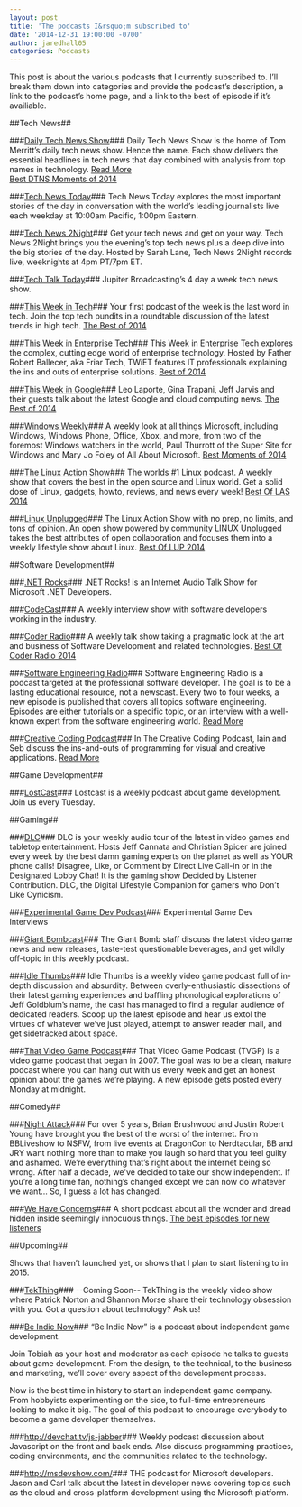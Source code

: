 ```yaml
---
layout: post
title: 'The podcasts I&rsquo;m subscribed to'
date: '2014-12-31 19:00:00 -0700'
author: jaredhall05
categories: Podcasts
---
```


This post is about the various podcasts that I currently subscribed to.
I&rsquo;ll break them down into categories and provide the podcast&rsquo;s description, a link to the podcast&rsquo;s home page, and a link to the best of episode if it&rsquo;s availiable.

##Tech News##

###<a href="http://www.dailytechnewsshow.com/" target="_blank">Daily Tech News Show</a>###
Daily Tech News Show is the home of Tom Merritt&rsquo;s daily tech news show. 
Hence the name. Each show delivers the essential headlines in tech news that day combined with analysis from top names in technology.
<a href="http://www.dailytechnewsshow.com/about/" target="_blank">Read More</a>
<br />
<a href="http://www.dailytechnewsshow.com/dtns-2395-best-dtns-moments-of-2014/" target="_blank">Best DTNS Moments of 2014</a>

###<a href="http://twit.tv/show/tech-news-today" target="_blank">Tech News Today</a>###
Tech News Today explores the most important stories of the day in conversation with the world&rsquo;s leading journalists live each weekday at 10:00am Pacific, 1:00pm Eastern.

###<a href="http://twit.tv/show/tech-news-2night" target="_blank">Tech News 2Night</a>###
Get your tech news and get on your way.
Tech News 2Night brings you the evening&rsquo;s top tech news plus a deep dive into the big stories of the day.
Hosted by Sarah Lane, Tech News 2Night records live, weeknights at 4pm PT/7pm ET.

###<a href="http://www.jupiterbroadcasting.com/show/today/" target="_blank">Tech Talk Today</a>###
Jupiter Broadcasting&rsquo;s 4 day a week tech news show.

###<a href="http://twit.tv/show/this-week-in-tech" target="_blank">This Week in Tech</a>###
Your first podcast of the week is the last word in tech.
Join the top tech pundits in a roundtable discussion of the latest trends in high tech.
<a href="http://twit.tv/show/this-week-in-tech/490" target="_blank">The Best of 2014</a>

###<a href="http://twit.tv/show/this-week-in-enterprise-tech" target="_blank">This Week in Enterprise Tech</a>###
This Week in Enterprise Tech explores the complex, cutting edge world of enterprise technology.
Hosted by Father Robert Ballecer, aka Friar Tech, TWiET features IT professionals explaining the ins and outs of enterprise solutions.
<a href="http://twit.tv/show/this-week-in-enterprise-tech/121" target="_blank">Best of 2014</a>

###<a href="http://twit.tv/show/this-week-in-google" target="_blank">This Week in Google</a>###
Leo Laporte, Gina Trapani, Jeff Jarvis and their guests talk about the latest Google and cloud computing news.
<a href="http://twit.tv/show/this-week-in-google/281" target="_blank">The Best of 2014</a>

###<a href="http://twit.tv/show/windows-weekly" target="_blank">Windows Weekly</a>###
A weekly look at all things Microsoft, including Windows, Windows Phone, Office, Xbox, and more, from two of the foremost Windows watchers in the world, Paul Thurrott of the Super Site for Windows and Mary Jo Foley of All About Microsoft.
<a href="http://twit.tv/show/windows-weekly/394" target="_blank">Best Moments of 2014</a>

###<a href="http://www.jupiterbroadcasting.com/show/linuxactionshow/" target="_blank">The Linux Action Show</a>###
The worlds #1 Linux podcast.
A weekly show that covers the best in the open source and Linux world.
Get a solid dose of Linux, gadgets, howto, reviews, and news every week!
<a href="http://www.jupiterbroadcasting.com/74262/best-of-las-2014-las-344/" target="_blank">Best Of LAS 2014</a>

###<a href="http://www.jupiterbroadcasting.com/show/linuxun/" target="_blank">Linux Unplugged</a>###
The Linux Action Show with no prep, no limits, and tons of opinion.
An open show powered by community LINUX Unplugged takes the best attributes of open collaboration and focuses them into a weekly lifestyle show about Linux.
<a href="http://www.jupiterbroadcasting.com/74372/best-of-lup-2014-lup-72/" target="_blank">Best Of LUP 2014</a>

##Software Development##

###<a href="http://dotnetrocks.com/" target="_blank">.NET Rocks</a>###
.NET Rocks! is an Internet Audio Talk Show for Microsoft .NET Developers.

###<a href="http://codecaststl.com/" target="_blank">CodeCast</a>###
A weekly interview show with software developers working in the industry.

###<a href="http://www.jupiterbroadcasting.com/show/coderradio/" target="_blank">Coder Radio</a>###
A weekly talk show taking a pragmatic look at the art and business of Software Development and related technologies.
<a href="http://www.jupiterbroadcasting.com/74337/best-of-coder-radio-2014-cr-133/" target="_blank">Best Of Coder Radio 2014</a>

###<a href="http://www.se-radio.net/" target="_blank">Software Engineering Radio</a>###
Software Engineering Radio is a podcast targeted at the professional software developer.
The goal is to be a lasting educational resource, not a newscast.
Every two to four weeks, a new episode is published that covers all topics software engineering.
Episodes are either tutorials on a specific topic, or an interview with a well-known expert from the software engineering world.
<a href="http://www.se-radio.net/about-software-engineering-radio/" target="_blank">Read More</a>

###<a href="http://creativecodingpodcast.com/" target="_blank">Creative Coding Podcast</a>###
In The Creative Coding Podcast, Iain and Seb discuss the ins-and-outs of programming for visual and creative applications.
<a href="http://creativecodingpodcast.com/about/" target="_blank">Read More</a>

##Game Development##

###<a href="http://www.lostdecadegames.com/lostcast/" target="_blank">LostCast</a>###
Lostcast is a weekly podcast about game development. Join us every Tuesday.

##Gaming##

###<a href="http://5by5.tv/dlc" target="_blank">DLC</a>###
DLC is your weekly audio tour of the latest in video games and tabletop entertainment.
Hosts Jeff Cannata and Christian Spicer are joined every week by the best damn gaming experts on the planet as well as YOUR phone calls!
Disagree, Like, or Comment by Direct Live Call-in or in the Designated Lobby Chat!
It is the gaming show Decided by Listener Contribution.
DLC, the Digital Lifestyle Companion for gamers who Don&rsquo;t Like Cynicism.

###<a href="http://www.indiegamepod.com/" target="_blank">Experimental Game Dev Podcast</a>###
Experimental Game Dev Interviews

###<a href="http://www.giantbomb.com/podcasts/" target="_blank">Giant Bombcast</a>###
The Giant Bomb staff discuss the latest video game news and new releases, taste-test questionable beverages, and get wildly off-topic in this weekly podcast.

###<a href="https://www.idlethumbs.net/idlethumbs" target="_blank">Idle Thumbs</a>###
Idle Thumbs is a weekly video game podcast full of in-depth discussion and absurdity.
Between overly-enthusiastic dissections of their latest gaming experiences and baffling phonological explorations of Jeff Goldblum&rsquo;s name, the cast has managed to find a regular audience of dedicated readers.
Scoop up the latest episode and hear us extol the virtues of whatever we&rsquo;ve just played, attempt to answer reader mail, and get sidetracked about space.

###<a href="http://tvgp.tv/" target="_blank">That Video Game Podcast</a>###
That Video Game Podcast (TVGP) is a video game podcast that began in 2007.
The goal was to be a clean, mature podcast where you can hang out with us every week and get an honest opinion about the games we&rsquo;re playing.
A new episode gets posted every Monday at midnight.

##Comedy##

###<a href="http://nightattack.tv/" target="_blank">Night Attack</a>###
For over 5 years, Brian Brushwood and Justin Robert Young have brought you the best of the worst of the internet.
From BBLiveshow to NSFW, from live events at DragonCon to Nerdtacular, BB and JRY want nothing more than to make you laugh so hard that you feel guilty and ashamed.
We&rsquo;re everything that&rsquo;s right about the internet being so wrong.
After half a decade, we've decided to take our show independent.
If you&rsquo;re a long time fan, nothing&rsquo;s changed except we can now do whatever we want&hellip;
So, I guess a lot has changed.

###<a href="http://www.wehaveconcerns.com/" target="_blank">We Have Concerns</a>###
A short podcast about all the wonder and dread hidden inside seemingly innocuous things.
<a href="http://www.wehaveconcerns.com/category/newlistener" target="_blank">The best episodes for new listeners</a>

##Upcoming##

Shows that haven&rsquo;t launched yet, or shows that I plan to start listening to in 2015.

###<a href="http://www.tekthing.com/" target="_blank">TekThing</a>###
--Coming Soon--
TekThing is the weekly video show where Patrick Norton and Shannon Morse share their technology obsession with you. Got a question about technology? Ask us!

###<a href="http://www.tobiahmarks.com/beindienow/" target="_blank">Be Indie Now</a>###
&ldquo;Be Indie Now&rdquo; is a podcast about independent game development.

Join Tobiah as your host and moderator as each episode he talks to guests about game development. From the design, to the technical, to the business and marketing, we&rsquo;ll cover every aspect of the development process.

Now is the best time in history to start an independent game company. From hobbyists experimenting on the side, to full-time entrepreneurs looking to make it big. The goal of this podcast to encourage everybody to become a game developer themselves.

###<a href="http://devchat.tv/js-jabber" target="_blank">http://devchat.tv/js-jabber</a>###
Weekly podcast discussion about Javascript on the front and back ends.
Also discuss programming practices, coding environments, and the communities related to the technology.

###<a href="http://msdevshow.com/" target="_blank">http://msdevshow.com/</a>###
THE podcast for Microsoft developers.
Jason and Carl talk about the latest in developer news covering topics such as the cloud and cross-platform development using the Microsoft platform.